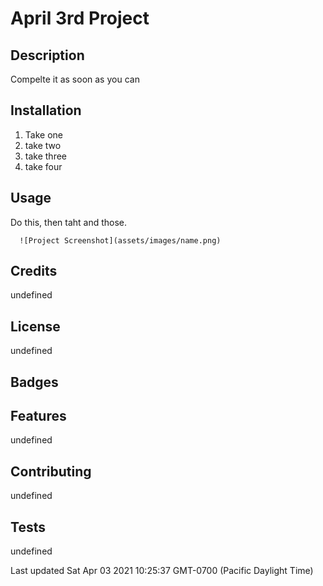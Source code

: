 # April 3rd Project

  ## Description
  Compelte it as soon as you can

  

  ## Installation
  1. Take one
2. take two
3. take three
4. take four

  ## Usage
  Do this, then taht and those.
  
      ![Project Screenshot](assets/images/name.png)
    

  ## Credits
  undefined

  ## License
  undefined

  ## Badges

  ## Features
  undefined

  ## Contributing
  undefined

  ## Tests
  undefined

  Last updated Sat Apr 03 2021 10:25:37 GMT-0700 (Pacific Daylight Time)
